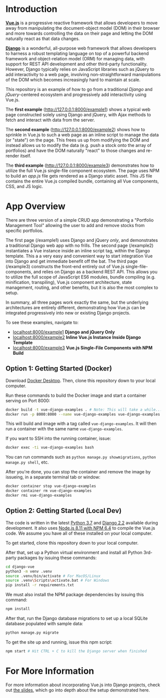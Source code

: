 # Introduction

**[Vue.js](https://vuejs.org/)** is a progressive reactive framework that allows
developers to move away from manipulating the document-object model (DOM) in
their browser and more towards controlling the data on their page and letting
the DOM naturally react as that data changes.

**[Django](https://www.djangoproject.com/)** is a wonderful, all-purpose web
framework that allows developers to harness a robust templating language on top
of a powerful backend framework and object-relation model (ORM) for managing
data, with support for REST API development and other third-party functionality.
However, Django typically relies on JavaScript libraries such as jQuery to add
interactivity to a web page, involving non-straightforward manipulations of the
DOM which becomes increasingly hard to maintain at scale.

This repository is an example of how to go from a traditional *Django* and
*jQuery*-centered ecosystem and progressively add interactivity using Vue.js.

The **first example** (http://127.0.0.1:8000/example1) shows a typical web page
constructed solely using Django and jQuery, with Ajax methods to fetch and
interact with data from the server.

The **second example** (http://127.0.0.1:8000/example2) shows how to sprinkle in
Vue.js to such a web page as an inline script to manage the data (or "state") on
the page. This frees us up from modifying the DOM and instead allows us to
modify the data (e.g. push a stock onto the array of portfolios) and have the
DOM naturally "react" to those changes and re-render itself.

The **third example** (http://127.0.0.1:8000/example3) demonstrates how to
utilize the full Vue.js single-file component ecosystem. The page uses NPM to
build an *app.js* file gets rendered as a Django static asset. This JS file
contains the entire Vue.js compiled bundle, containing all Vue components,
CSS, and JS logic.


# App Overview

There are three version of a simple CRUD app demonstrating a "Portfolio
Management Tool" allowing the user to add and remove stocks from specific
portfolios.

The first page (/example1) uses Django and jQuery *only*, and demonstrates a
traditional Django web app with no frills. The second page (/example2)
instantiates a Vue instance inside an inline script tag, within the Django
template. This a a very easy and convenient way to start integration Vue into
Django and get immediate benefit off the bat. The third page (/example3)
constructs the front-end entirely out of Vue.js single-file-components, and
relies on Django as a backend REST API. This allows you to utilize the full
scope of JavaScript ES6 modules, bundle compiling (e.g. minification,
transpiling), Vue.js component architecture, state management, routing, and
other benefits, but it is also the most complex to setup.

In summary, all three pages work exactly the same, but the underlying
architectures are entirely different, demonstrating how Vue.js can be integrated
progressively into new or existing Django projects.

To see these examples, navigate to:
- [localhost:8000/example1](http://127.0.0.1:8000/example1)
    **Django and jQuery Only**
- [localhost:8000/example2](http://127.0.0.1:8000/example2)
    **Inline Vue.js Instance Inside Django Template**
- [localhost:8000/example3](http://127.0.0.1:8000/example3)
    **Vue.js Single-File Components with NPM Build**

## Option 1: Getting Started (Docker)
Download [Docker Desktop](https://www.docker.com/products/docker-desktop). Then,
clone this repository down to your local computer.

Run these commands to build the Docker image and start a container serving on Port 8000:
```bash
docker build -t vue-django-examples . # Note: This will take a while...
docker run -p 8000:8000 --name vue-django-examples vue-django-examples
```
This will build and image with a tag called `vue-django-examples`. It will then run a
container with the same name `vue-django-examples`.

If you want to SSH into the running container, issue:
```bash
docker exec -ti vue-django-examples bash
```
You can run commands such as `python manage.py showmigrations`, `python manage.py shell`, etc.

After you're done, you can stop the container and remove the image by issueing, in a separate terminal tab or
window:
```bash
docker container stop vue-django-examples
docker container rm vue-django-examples
docker rmi vue-django-examples
```

## Option 2: Getting Started (Local Dev)

The code is written in the latest
[Python 3.7](https://www.python.org/downloads/) and
[Django 2.2](https://www.djangoproject.com/download/) available during
development. It also uses
[Node.js 8.11 with NPM 6.4](https://nodejs.org/en/download/) to compile the
Vue.js code. We assume you have all of these installed on your local computer.

To get started, clone this repository down to your local computer.

After that, set up a Python virtual environment and install all Python 3rd-party
packages by issuing these commands:
```bash
cd django-vue
python3 -m venv .venv
source .venv/bin/activate # For MacOS/Linux
source .venv\Scripts\activate.bat # For Windows
pip install -r requirements.txt
```

We must also install the NPM package dependencies by issuing this command:
```bash
npm install
```

After that, run the Django database migrations to set up a local SQLite database
populated with sample data:
```bash
python manage.py migrate
```

To get the site up and running, issue this npm script:
```bash
npm start # Hit CTRL + C to kill the Django server when finished
```


# For More Information

For more information about incorporating Vue.js into Django projects, check out
[the slides](https://docs.google.com/presentation/d/1Fdu0_J8EYyKft2xUqiHe3P9DIMMX17DEHYDAqPxqzaI/view?usp=sharing),
which go into depth about the setup demonstrated here.
